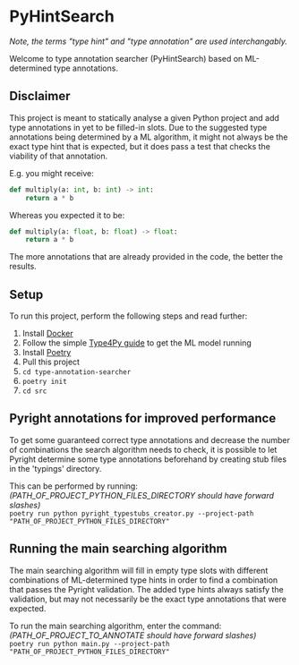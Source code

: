 # PyHintSearch

_Note, the terms "type hint" and "type annotation" are used interchangably._

Welcome to type annotation searcher (PyHintSearch) based on ML-determined type annotations.

## Disclaimer

This project is meant to statically analyse a given Python project and add type annotations in yet to be filled-in slots. Due to the suggested type annotations being determined by a ML algorithm, it might not always be the exact type hint that is expected, but it does pass a test that checks the viability of that annotation.

E.g. you might receive:

```python
def multiply(a: int, b: int) -> int:
    return a * b
```

Whereas you expected it to be:

```python
def multiply(a: float, b: float) -> float:
    return a * b
```

The more annotations that are already provided in the code, the better the results.

## Setup

To run this project, perform the following steps and read further:

1. Install [Docker](https://www.docker.com/)
2. Follow the simple [Type4Py guide](https://github.com/saltudelft/type4py/wiki/Type4Py's-Local-Model) to get the ML model running
3. Install [Poetry](https://python-poetry.org/)
4. Pull this project
5. `cd type-annotation-searcher`
6. `poetry init`
7. `cd src`

## Pyright annotations for improved performance

To get some guaranteed correct type annotations and decrease the number of combinations the search algorithm needs to check, it is possible to let Pyright determine some type annotations beforehand by creating stub files in the 'typings' directory.

This can be performed by running:  
_(PATH_OF_PROJECT_PYTHON_FILES_DIRECTORY should have forward slashes)_  
`poetry run python pyright_typestubs_creator.py --project-path "PATH_OF_PROJECT_PYTHON_FILES_DIRECTORY"`

## Running the main searching algorithm

The main searching algorithm will fill in empty type slots with different combinations of ML-determined type hints in order to find a combination that passes the Pyright validation. The added type hints always satisfy the validation, but may not necessarily be the exact type annotations that were expected.

To run the main searching algorithm, enter the command:
_(PATH_OF_PROJECT_TO_ANNOTATE should have forward slashes)_  
`poetry run python main.py --project-path "PATH_OF_PROJECT_PYTHON_FILES_DIRECTORY"`
